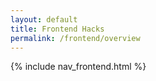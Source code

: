 ```yaml
---
layout: default
title: Frontend Hacks
permalink: /frontend/overview
---
```


{% include nav_frontend.html %}

